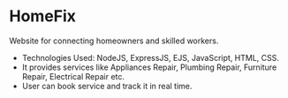 # HomeFix
Website for connecting homeowners and skilled workers.
- Technologies Used: NodeJS, ExpressJS, EJS, JavaScript, HTML, CSS.
- It provides services like Appliances Repair, Plumbing Repair, Furniture Repair, Electrical Repair etc.
- User can book service and track it in real time.
